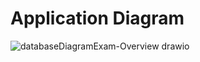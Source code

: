 # Application Diagram

![databaseDiagramExam-Overview drawio](https://github.com/Abed01-lab/exam/assets/24194503/bd3f7a5f-5440-4126-921f-5f1f19f1593c)
